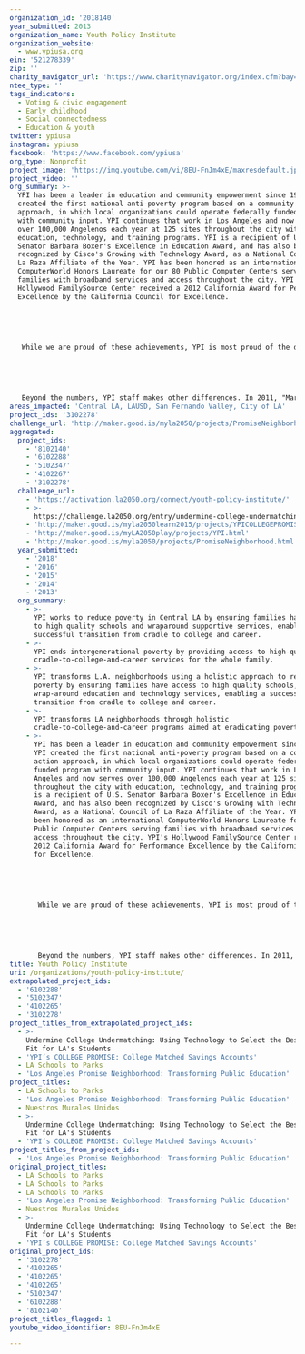 ```yaml
---
organization_id: '2018140'
year_submitted: 2013
organization_name: Youth Policy Institute
organization_website:
  - www.ypiusa.org
ein: '521278339'
zip: ''
charity_navigator_url: 'https://www.charitynavigator.org/index.cfm?bay=search.profile&ein=521278339'
ntee_type: ''
tags_indicators:
  - Voting & civic engagement
  - Early childhood
  - Social connectedness
  - Education & youth
twitter: ypiusa
instagram: ypiusa
facebook: 'https://www.facebook.com/ypiusa'
org_type: Nonprofit
project_image: 'https://img.youtube.com/vi/8EU-FnJm4xE/maxresdefault.jpg'
project_video: ''
org_summary: >-
  YPI has been a leader in education and community empowerment since 1983. YPI
  created the first national anti-poverty program based on a community action
  approach, in which local organizations could operate federally funded program
  with community input. YPI continues that work in Los Angeles and now serves
  over 100,000 Angelenos each year at 125 sites throughout the city with
  education, technology, and training programs. YPI is a recipient of U.S.
  Senator Barbara Boxer's Excellence in Education Award, and has also been
  recognized by Cisco's Growing with Technology Award, as a National Council of
  La Raza Affiliate of the Year. YPI has been honored as an international
  ComputerWorld Honors Laureate for our 80 Public Computer Centers serving
  families with broadband services and access throughout the city. YPI's
  Hollywood FamilySource Center received a 2012 California Award for Performance
  Excellence by the California Council for Excellence.
   
   
   
   
   
   While we are proud of these achievements, YPI is most proud of the direct impact our agency has in the lives of low-income youth and adults in Los Angeles. Our staff of over 800, many of whom come from the communities we serve, are dedicated to doing whatever is needed to ensure youth have the resources and skills to graduate college and career ready. YPI's recent accomplishments include opening the San Fernando Institute of Applied Media (SFiAM) in 2010 on the campus of San Fernando Middle School, a persistently lowest-achieving school. SFiAM increased its API score from 629 to 704 (+75 points) in two years. Notably, SFiAM has surpassed the achievement of San Fernando Middle School in only two years of operation, thanks to the hard work and dedication of teachers, the principal, other school staff, and the programs YPI provides on campus, including an afterschool program, AmeriCorps tutoring, parent education workshops, an iMac computer lab, and a School2Home program that provides all students with iPads. YPI's LA CollegeReady program trained 129 College Ambassadors who assisted 2,115 high school students and 900 parents prepare for college, including helping with applications, financial aid, and learning more about college options. 
   
   
   
   
   
   Beyond the numbers, YPI staff makes other differences. In 2011, "Maria" and her son were referred to YPI by Maria's job training program. Maria was keeping her son home from middle school because he was being recruited by an area gang. YPI staff immediately intervened by connecting Maria and her son with the on-site LAUSD counselor, who enrolled Maria's son in a new school that same day. Last year "Maria" and her daughter participated in YPI's Just Me and My Parent early childhood education classes. When Maria's daughter began preschool this past fall, her teacher was impressed by her fine motor skill development and ability to adapt to preschool. Maria expressed how grateful she was for YPI's early education program and how it has helped her and her daughter tremendously.
areas_impacted: 'Central LA, LAUSD, San Fernando Valley, City of LA'
project_ids: '3102278'
challenge_url: 'http://maker.good.is/myla2050/projects/PromiseNeighborhood.html'
aggregated:
  project_ids:
    - '8102140'
    - '6102288'
    - '5102347'
    - '4102267'
    - '3102278'
  challenge_url:
    - 'https://activation.la2050.org/connect/youth-policy-institute/'
    - >-
      https://challenge.la2050.org/entry/undermine-college-undermatching-using-technology-to-select-the-best-college-fit-for-las-students
    - 'http://maker.good.is/myla2050learn2015/projects/YPICOLLEGEPROMISE.html'
    - 'http://maker.good.is/myLA2050play/projects/YPI.html'
    - 'http://maker.good.is/myla2050/projects/PromiseNeighborhood.html'
  year_submitted:
    - '2018'
    - '2016'
    - '2015'
    - '2014'
    - '2013'
  org_summary:
    - >-
      YPI works to reduce poverty in Central LA by ensuring families have access
      to high quality schools and wraparound supportive services, enabling
      successful transition from cradle to college and career.
    - >-
      YPI ends intergenerational poverty by providing access to high-quality
      cradle-to-college-and-career services for the whole family.
    - >-
      YPI transforms L.A. neighborhoods using a holistic approach to reduce
      poverty by ensuring families have access to high quality schools,
      wrap-around education and technology services, enabling a successful
      transition from cradle to college and career.
    - >-
      YPI transforms LA neighborhoods through holistic
      cradle-to-college-and-career programs aimed at eradicating poverty.
    - >-
      YPI has been a leader in education and community empowerment since 1983.
      YPI created the first national anti-poverty program based on a community
      action approach, in which local organizations could operate federally
      funded program with community input. YPI continues that work in Los
      Angeles and now serves over 100,000 Angelenos each year at 125 sites
      throughout the city with education, technology, and training programs. YPI
      is a recipient of U.S. Senator Barbara Boxer's Excellence in Education
      Award, and has also been recognized by Cisco's Growing with Technology
      Award, as a National Council of La Raza Affiliate of the Year. YPI has
      been honored as an international ComputerWorld Honors Laureate for our 80
      Public Computer Centers serving families with broadband services and
      access throughout the city. YPI's Hollywood FamilySource Center received a
      2012 California Award for Performance Excellence by the California Council
      for Excellence.
       
       
       
       
       
       While we are proud of these achievements, YPI is most proud of the direct impact our agency has in the lives of low-income youth and adults in Los Angeles. Our staff of over 800, many of whom come from the communities we serve, are dedicated to doing whatever is needed to ensure youth have the resources and skills to graduate college and career ready. YPI's recent accomplishments include opening the San Fernando Institute of Applied Media (SFiAM) in 2010 on the campus of San Fernando Middle School, a persistently lowest-achieving school. SFiAM increased its API score from 629 to 704 (+75 points) in two years. Notably, SFiAM has surpassed the achievement of San Fernando Middle School in only two years of operation, thanks to the hard work and dedication of teachers, the principal, other school staff, and the programs YPI provides on campus, including an afterschool program, AmeriCorps tutoring, parent education workshops, an iMac computer lab, and a School2Home program that provides all students with iPads. YPI's LA CollegeReady program trained 129 College Ambassadors who assisted 2,115 high school students and 900 parents prepare for college, including helping with applications, financial aid, and learning more about college options. 
       
       
       
       
       
       Beyond the numbers, YPI staff makes other differences. In 2011, "Maria" and her son were referred to YPI by Maria's job training program. Maria was keeping her son home from middle school because he was being recruited by an area gang. YPI staff immediately intervened by connecting Maria and her son with the on-site LAUSD counselor, who enrolled Maria's son in a new school that same day. Last year "Maria" and her daughter participated in YPI's Just Me and My Parent early childhood education classes. When Maria's daughter began preschool this past fall, her teacher was impressed by her fine motor skill development and ability to adapt to preschool. Maria expressed how grateful she was for YPI's early education program and how it has helped her and her daughter tremendously.
title: Youth Policy Institute
uri: /organizations/youth-policy-institute/
extrapolated_project_ids:
  - '6102288'
  - '5102347'
  - '4102265'
  - '3102278'
project_titles_from_extrapolated_project_ids:
  - >-
    Undermine College Undermatching: Using Technology to Select the Best College
    Fit for LA's Students
  - 'YPI’s COLLEGE PROMISE: College Matched Savings Accounts'
  - LA Schools to Parks
  - 'Los Angeles Promise Neighborhood: Transforming Public Education'
project_titles:
  - LA Schools to Parks
  - 'Los Angeles Promise Neighborhood: Transforming Public Education'
  - Nuestros Murales Unidos
  - >-
    Undermine College Undermatching: Using Technology to Select the Best College
    Fit for LA's Students
  - 'YPI’s COLLEGE PROMISE: College Matched Savings Accounts'
project_titles_from_project_ids:
  - 'Los Angeles Promise Neighborhood: Transforming Public Education'
original_project_titles:
  - LA Schools to Parks
  - LA Schools to Parks
  - LA Schools to Parks
  - 'Los Angeles Promise Neighborhood: Transforming Public Education'
  - Nuestros Murales Unidos
  - >-
    Undermine College Undermatching: Using Technology to Select the Best College
    Fit for LA's Students
  - 'YPI’s COLLEGE PROMISE: College Matched Savings Accounts'
original_project_ids:
  - '3102278'
  - '4102265'
  - '4102265'
  - '4102265'
  - '5102347'
  - '6102288'
  - '8102140'
project_titles_flagged: 1
youtube_video_identifier: 8EU-FnJm4xE

---
```

